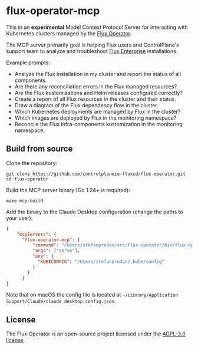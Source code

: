 # flux-operator-mcp

This in an **experimental** Model Context Protocol Server for interacting with
Kubernetes clusters managed by the [Flux Operator](https://fluxcd.control-plane.io/operator/).

The MCP server primarily goal is helping Flux users and ControlPlane's support team to analyze and
troubleshoot [Flux Enterprise](https://fluxcd.control-plane.io/distribution/) installations.

Example prompts:

- Analyze the Flux installation in my cluster and report the status of all components.
- Are there any reconciliation errors in the Flux managed resources?
- Are the Flux kustomizations and Helm releases configured correctly?
- Create a report of all Flux resources in the cluster and their status.
- Draw a diagram of the Flux dependency flow in the cluster.
- Which Kubernetes deployments are managed by Flux in the cluster?
- Which images are deployed by Flux in the monitoring namespace?
- Reconcile the Flux infra-components kustomization in the monitoring namespace.

## Build from source

Clone the repository:

```shell
git clone https://github.com/controlplaneio-fluxcd/flux-operator.git
cd flux-operator
```

Build the MCP server binary (Go 1.24+ is required):

```shell
make mcp-build
```

Add the binary to the Claude Desktop configuration (change the paths to your user):

```json
{
    "mcpServers": {
      "flux-operator-mcp": {
          "command": "/Users/stefanprodan/src/flux-operator/bin/flux-operator-mcp",
          "args": ["serve"],
          "env": {
            "KUBECONFIG": "/Users/stefanprodan/.kube/config"
          }
        }
      }
}
```

Note that on macOS the config file is located at `~/Library/Application Support/Claude/claude_desktop_config.json`.

## License

The Flux Operator is an open-source project licensed under the
[AGPL-3.0 license](https://github.com/controlplaneio-fluxcd/flux-operator/blob/main/LICENSE).
